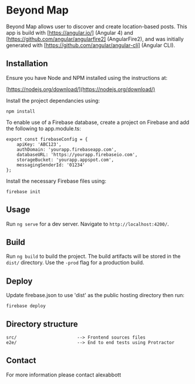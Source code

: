 # Beyond Map

Beyond Map allows user to discover and create location-based posts. This app is build with [https://angular.io/] (Angular 4) and [https://github.com/angular/angularfire2] (AngularFire2), and was initially generated with [https://github.com/angular/angular-cli] (Angular CLI).

## Installation

Ensure you have Node and NPM installed using the instructions at:

[https://nodejs.org/download/](https://nodejs.org/download/)

Install the project dependancies using:

    npm install

To enable use of a Firebase database, create a project on Firebase and add the following to app.module.ts:

    export const firebaseConfig = {
        apiKey: 'ABC123',
        authDomain: 'yourapp.firebaseapp.com',
        databaseURL: 'https://yourapp.firebaseio.com',
        storageBucket: 'yourapp.appspot.com',
        messagingSenderId: '01234'
    };

Install the necessary Firebase files using:

    firebase init

## Usage
Run `ng serve` for a dev server. Navigate to `http://localhost:4200/`.

## Build
Run `ng build` to build the project. The build artifacts will be stored in the `dist/` directory. Use the `-prod` flag for a production build.

## Deploy
Update firebase.json to use 'dist' as the public hosting directory then run:

    firebase deploy

## Directory structure

    src/                       --> Frontend sources files
    e2e/                       --> End to end tests using Protractor

## Contact

For more information please contact alexabbott